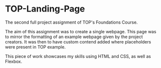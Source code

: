 # TOP-Landing-Page
The second full project assignment of TOP's Foundations Course.

The aim of this assignment was to create a single webpage.
This page was to mirror the formatting of an example webpage given by the project creators.
It was then to have custom contend added where placeholders were present in TOP example.

This piece of work showcases my skills using HTML and CSS, as well as Flexbox.
